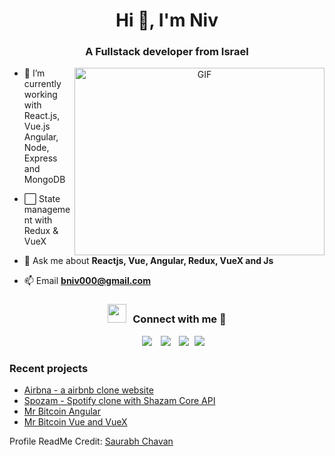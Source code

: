 <h1 align="center">Hi 👋, I'm Niv</h1>
<h3 align="center">A Fullstack developer from Israel</h3>




<a target="_blank" align="center">
  <img align="right" top="500" height="300" width="400" alt="GIF" src="https://media.giphy.com/media/SWoSkN6DxTszqIKEqv/giphy.gif">
</a>

- 🔭 I’m currently working with React.js, Vue.js Angular, Node, Express and MongoDB

- ⬜  State management with Redux & VueX

- 💬 Ask me about **Reactjs, Vue, Angular, Redux, VueX and Js**

- 📫 Email **bniv000@gmail.com**

<!-- - 📄 Know about my experiences <a href="https://github.com/100rabhcsmc/Me.io/blob/master/01SaurabhChavanReactNativeResume.pdf" target="blank">Resume</a>
<br/> -->

<h3 align="center" > <img src="https://media.giphy.com/media/iY8CRBdQXODJSCERIr/giphy.gif" width="30" height="30" style="margin-right: 10px;">Connect with me 🤝 </h3>

<p align="center">

 <div align="center"  class="icons-social" style="margin-left: 10px;">
        <a style="margin-left: 10px;"  target="_blank" href="https://www.linkedin.com/in/niv-booskila-8095781ba/">
			<img src="https://img.icons8.com/doodle/40/000000/linkedin--v2.png"></a>
        <a style="margin-left: 10px;" target="_blank" href="https://github.com/nivb000">
		<img src="https://img.icons8.com/doodle/40/000000/github--v1.png"></a>
		<a style="margin-left: 10px;" target="_blank" href="https://stackoverflow.com/users/9758104/niv">
				<img src="https://img.icons8.com/external-tal-revivo-color-tal-revivo/40/000000/external-stack-overflow-is-a-question-and-answer-site-for-professional-logo-color-tal-revivo.png"></a>
		<a style="margin-left: 5px;" target="_blank" href="https://github.com/nivb000">
					<img src="https://img.icons8.com/plasticine/0.5x/resume.png" ></a>
      </div>

</p>

### Recent projects

- [Airbna - a airbnb clone website](https://airbna.onrender.com/)
- [Spozam - Spotify clone with Shazam Core API](https://github.com/nivb000/spozam)
- [Mr Bitcoin Angular](https://github.com/nivb000/mr-bitcoin-angular)
- [Mr Bitcoin Vue and VueX](https://github.com/nivb000/mr-bitcoin-vue)


Profile ReadMe Credit: [Saurabh Chavan](https://github.com/100rabhcsmc)
